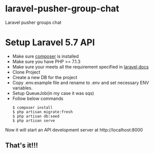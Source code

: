 # laravel-pusher-group-chat
Laravel pusher groups chat

# Setup Laravel 5.7 API
  - Make sure [composer] is installed
  - Make sure you have PHP >= 7.1.3
  - Make sure your meets all the requirement specified in [laravel docs]
  - Clone Project
  - Create a new DB for the project
  - Copy .env.example file and rename to .env and set necessary ENV variables.
  - Setup QueueJob(in my case it was sqs)
  - Follow below commands
    ```
    $ composer install
    $ php artisan migrate:fresh
    $ php artisan db:seed
    $ php artisan serve
    ```
Now it will start an API development server at http://localhost:8000


That's it!!!
----
    
   [composer]: <https://getcomposer.org/>
   [laravel docs]: <https://laravel.com/docs/5.7/installation#server-requirements>
